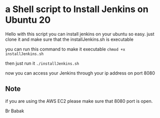 # a Shell script to  Install Jenkins on Ubuntu 20

Hello
with this script you can install jenkins on your ubuntu so easy.
just clone it and make sure that the installJenkins.sh is executable

you can run this command to make it executable
`chmod +x installJenkins.sh `

then just run it 
` ./installJenkins.sh `

now you can access your Jenkins through your ip address on port 8080

## Note
if you are using the AWS EC2 please make sure that 8080 port is open.

Br
Babak
